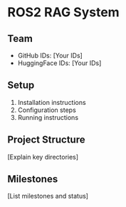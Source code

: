 # ROS2 RAG System

## Team
- GitHub IDs: [Your IDs]
- HuggingFace IDs: [Your IDs]

## Setup
1. Installation instructions
2. Configuration steps
3. Running instructions

## Project Structure
[Explain key directories]

## Milestones
[List milestones and status]